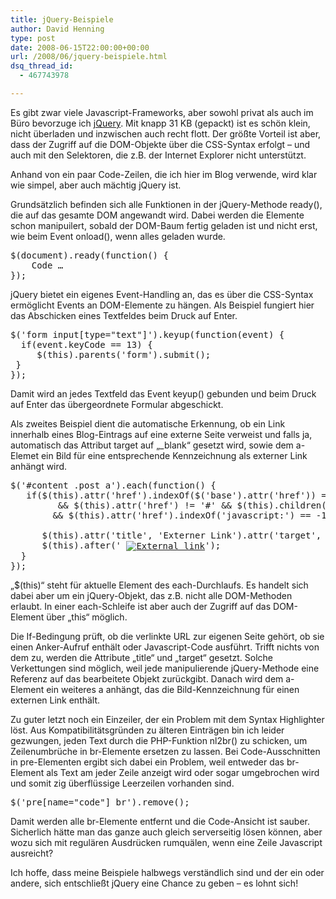 ```yaml
---
title: jQuery-Beispiele
author: David Henning
type: post
date: 2008-06-15T22:00:00+00:00
url: /2008/06/jquery-beispiele.html
dsq_thread_id:
  - 467743978

---
```

Es gibt zwar viele Javascript-Frameworks, aber sowohl privat als auch im Büro bevorzuge ich [jQuery][1]. Mit knapp 31 KB (gepackt) ist es schön klein, nicht überladen und inzwischen auch recht flott. Der größte Vorteil ist aber, dass der Zugriff auf die DOM-Objekte über die CSS-Syntax erfolgt &#8211; und auch mit den Selektoren, die z.B. der Internet Explorer nicht unterstützt.

Anhand von ein paar Code-Zeilen, die ich hier im Blog verwende, wird klar wie simpel, aber auch mächtig jQuery ist.

Grundsätzlich befinden sich alle Funktionen in der jQuery-Methode ready(), die auf das gesamte DOM angewandt wird. Dabei werden die Elemente schon manipuilert, sobald der DOM-Baum fertig geladen ist und nicht erst, wie beim Event onload(), wenn alles geladen wurde.

<pre name="code" class="js">$(document).ready(function() {<br />	Code &#8230;<br />});<br /></pre>

jQuery bietet ein eigenes Event-Handling an, das es über die CSS-Syntax ermöglicht Events an DOM-Elemente zu hängen. Als Beispiel fungiert hier das Abschicken eines Textfeldes beim Druck auf Enter.

<pre name="code" class="js">$('form input[type="text"]').keyup(function(event) {<br />	if(event.keyCode == 13) {<br />		$(this).parents('form').submit();<br />	}<br />});<br /></pre>

Damit wird an jedes Textfeld das Event keyup() gebunden und beim Druck auf Enter das übergeordnete Formular abgeschickt.

Als zweites Beispiel dient die automatische Erkennung, ob ein Link innerhalb eines Blog-Eintrags auf eine externe Seite verweist und falls ja, automatisch das Attribut target auf &#8222;_blank&#8220; gesetzt wird, sowie dem a-Elemet ein Bild für eine entsprechende Kennzeichnung als externer Link anhängt wird.

<pre name="code" class="js">$('#content .post a').each(function() {<br />	if($(this).attr('href').indexOf($('base').attr('href')) == -1 <br />		 && $(this).attr('href') != '#' && $(this).children('img').length == 0 <br />		 && $(this).attr('href').indexOf('javascript:') == -1) {<br />		<br />		$(this).attr('title', 'Externer Link').attr('target', '_blank');<br />		$(this).after(' <a title="Externer Link" href="' + $(this).attr('href') + '" target="_blank"><img style="vertical-align: middle;" src="' + templateURL + 'img/shape_move_forwards.png" alt="External link" /></a>');<br />	}<br />});<br /></pre>

&#8222;$(this)&#8220; steht für aktuelle Element des each-Durchlaufs. Es handelt sich dabei aber um ein jQuery-Objekt, das z.B. nicht alle DOM-Methoden erlaubt. In einer each-Schleife ist aber auch der Zugriff auf das DOM-Element über &#8222;this&#8220; möglich.

Die If-Bedingung prüft, ob die verlinkte URL zur eigenen Seite gehört, ob sie einen Anker-Aufruf enthält oder Javascript-Code ausführt. Trifft nichts von dem zu, werden die Attribute &#8222;title&#8220; und &#8222;target&#8220; gesetzt. Solche Verkettungen sind möglich, weil jede manipulierende jQuery-Methode eine Referenz auf das bearbeitete Objekt zurückgibt. Danach wird dem a-Element ein weiteres a anhängt, das die Bild-Kennzeichnung für einen externen Link enthält.

Zu guter letzt noch ein Einzeiler, der ein Problem mit dem Syntax Highlighter löst. Aus Kompatibilitätsgründen zu älteren Einträgen bin ich leider gezwungen, jeden Text durch die PHP-Funktion nl2br() zu schicken, um Zeilenumbrüche in br-Elemente ersetzen zu lassen. Bei Code-Ausschnitten in pre-Elementen ergibt sich dabei ein Problem, weil entweder das br-Element als Text am jeder Zeile anzeigt wird oder sogar umgebrochen wird und somit zig überflüssige Leerzeilen vorhanden sind.

<pre name="code" class="js">$('pre[name="code"] br').remove();</pre>

Damit werden alle br-Elemente entfernt und die Code-Ansicht ist sauber. Sicherlich hätte man das ganze auch gleich serverseitig lösen können, aber wozu sich mit regulären Ausdrücken rumquälen, wenn eine Zeile Javascript ausreicht?

Ich hoffe, dass meine Beispiele halbwegs verständlich sind und der ein oder andere, sich entschließt jQuery eine Chance zu geben &#8211; es lohnt sich!

 [1]: http://jquery.com/